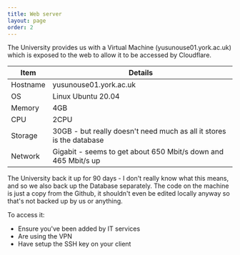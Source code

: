 ```yaml
---
title: Web server
layout: page
order: 2
---
```


The University provides us with a Virtual Machine (yusunouse01.york.ac.uk) which is exposed to the web to allow it to be accessed by Cloudflare.

| Item | Details |
|---|---|
| Hostname | yusunouse01.york.ac.uk | 
| OS | Linux Ubuntu 20.04 | 
| Memory | 4GB | 
| CPU | 2CPU | 
| Storage | 30GB - but really doesn't need much as all it stores is the database |
| Network | Gigabit - seems to get about 650 Mbit/s down and 465 Mbit/s up |

The University back it up for 90 days - I don't really know what this means, and so we also back up the Database separately.
The code on the machine is just a copy from the Github, it shouldn't even be edited locally anyway so that's not backed up by us or anything. 

To access it:
- Ensure you've been added by IT services
- Are using the VPN
- Have setup the SSH key on your client